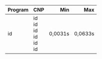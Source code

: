 Program | CNP | Min | Max
--- | --- | ---: | ---:
id | id<br/>id<br/>id<br/>id<br/>id<br/>id | 0,0031s | 0,0633s
